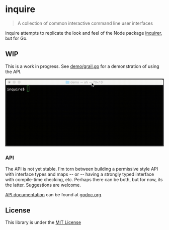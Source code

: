 # inquire
> A collection of common interactive command line user interfaces

inquire attempts to replicate the look and feel of the Node package [inquirer](https://www.npmjs.com/package/inquirer), but for Go.

## WIP

This is a work in progress.  See [demo/grail.go](https://github.com/burl/inquire/blob/master/demo/grail.go)
for a demonstration of using the API.

![Demo](https://github.com/burl/inquire/blob/master/data/inquire-demo-1.gif)

### API

The API is not yet stable.  I'm torn between building a permissive style
API with interface types and maps -- or --  having a strongly typed
interface with compile-time checking, etc.  Perhaps there can be both,
but for now, its the latter.  Suggestions are welcome.

[API documentation](https://godoc.org/github.com/burl/inquire) can
be found at [godoc.org](https://godoc.org/github.com/burl/inquire).

## License
This library is under the [MIT License](http://opensource.org/licenses/MIT)
